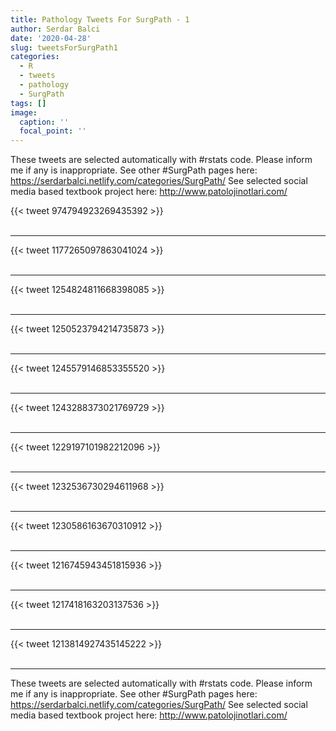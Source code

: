```yaml
---
title: Pathology Tweets For SurgPath - 1
author: Serdar Balci
date: '2020-04-28'
slug: tweetsForSurgPath1
categories:
  - R
  - tweets
  - pathology
  - SurgPath
tags: []
image:
  caption: ''
  focal_point: ''
---
```



These tweets are selected automatically with #rstats code. Please inform me if any is inappropriate.
See other #SurgPath pages here: https://serdarbalci.netlify.com/categories/SurgPath/ 
See selected social media based textbook project here: http://www.patolojinotlari.com/

{{< tweet 974794923269435392 >}}
<br>
<br>
<hr>
{{< tweet 1177265097863041024 >}}
<br>
<br>
<hr>
{{< tweet 1254824811668398085 >}}
<br>
<br>
<hr>
{{< tweet 1250523794214735873 >}}
<br>
<br>
<hr>
{{< tweet 1245579146853355520 >}}
<br>
<br>
<hr>
{{< tweet 1243288373021769729 >}}
<br>
<br>
<hr>
{{< tweet 1229197101982212096 >}}
<br>
<br>
<hr>
{{< tweet 1232536730294611968 >}}
<br>
<br>
<hr>
{{< tweet 1230586163670310912 >}}
<br>
<br>
<hr>
{{< tweet 1216745943451815936 >}}
<br>
<br>
<hr>
{{< tweet 1217418163203137536 >}}
<br>
<br>
<hr>
{{< tweet 1213814927435145222 >}}
<br>
<br>
<hr>


These tweets are selected automatically with #rstats code. Please inform me if any is inappropriate.
See other #SurgPath pages here: https://serdarbalci.netlify.com/categories/SurgPath/ 
See selected social media based textbook project here: http://www.patolojinotlari.com/
